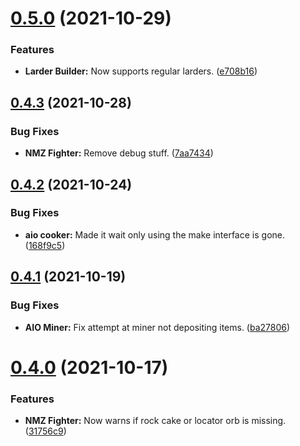 # [0.5.0](https://github.com/Torwent/FreeWaspBots/compare/v0.4.3...v0.5.0) (2021-10-29)


### Features

* **Larder Builder:** Now supports regular larders. ([e708b16](https://github.com/Torwent/FreeWaspBots/commit/e708b163774ebc9cb4f530c8097162aac45b551c))



## [0.4.3](https://github.com/Torwent/FreeWaspBots/compare/v0.4.2...v0.4.3) (2021-10-28)


### Bug Fixes

* **NMZ Fighter:** Remove debug stuff. ([7aa7434](https://github.com/Torwent/FreeWaspBots/commit/7aa7434c26a512a88e7669053aa0e4a5780e76ab))



## [0.4.2](https://github.com/Torwent/FreeWaspBots/compare/v0.4.1...v0.4.2) (2021-10-24)


### Bug Fixes

* **aio cooker:** Made it wait only using the make interface is gone. ([168f9c5](https://github.com/Torwent/FreeWaspBots/commit/168f9c57b955c1b30d285d553e56972b24e7152e))



## [0.4.1](https://github.com/Torwent/FreeWaspBots/compare/v0.4.0...v0.4.1) (2021-10-19)


### Bug Fixes

* **AIO Miner:** Fix attempt at miner not depositing items. ([ba27806](https://github.com/Torwent/FreeWaspBots/commit/ba27806ce80c7ed448d402cf688ac249618f6ee1))



# [0.4.0](https://github.com/Torwent/FreeWaspBots/compare/v0.3.1...v0.4.0) (2021-10-17)


### Features

* **NMZ Fighter:** Now warns if rock cake or locator orb is missing. ([31756c9](https://github.com/Torwent/FreeWaspBots/commit/31756c9afb5502ea51ed4cca84ee7149179f8ef6))



